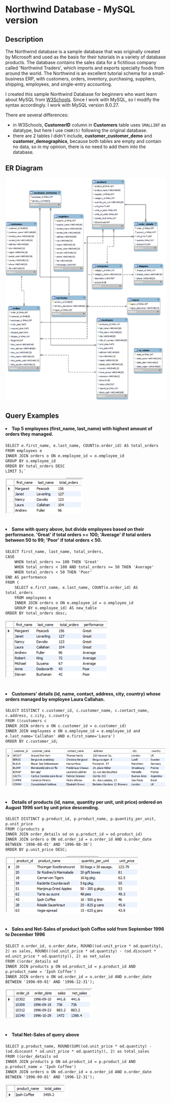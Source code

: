 # Northwind Database - MySQL version

## Description
The Northwind database is a sample database that was originally created by Microsoft and used as the basis for their tutorials in a variety of database products. The database contains the sales data for a fictitious company called 'Northwind Traders', which imports and exports specialty foods from around the world. The Northwind is an excellent tutorial schema for a small-business ERP, with customers, orders, inventory, purchasing, suppliers, shipping, employees, and single-entry accounting. 

I created this sample Northwind Database for beginners who want learn about MySQL from [W3Schools](https://www.w3schools.com/mysql/default.asp). Since I work with MySQL, so I modify the syntax accordingly. I work with MySQL version 8.0.27.

There are several differences:
- in W3Schools, **CustomerID** column in **Customers** table uses `SMALLINT` as datatype, but here I use `CHAR(5)` following the original database.
- there are 2 tables I didn't include, **customer_customer_demo** and **customer_demographics**, because both tables are empty and contain no data, so in my opinion, there is no need to add them into the database.

## ER Diagram
<img src=northwind-mysql-erd.png width="800">

## Query Examples
#### <li>Top 5 employees (first_name, last_name) with highest amount of orders they managed.</li>
```
SELECT e.first_name, e.last_name, COUNT(o.order_id) AS total_orders
FROM employees e
INNER JOIN orders o ON e.employee_id = o.employee_id
GROUP BY o.employee_id
ORDER BY total_orders DESC
LIMIT 5;`
```
<img src="https://github.com/salmiah-ls/northwind-mysql/blob/main/images/query-1.png"></img><br /><br />

#### <li>Same with query above, but divide employees based on their performance. 'Great' if total orders >= 100; 'Average' if total orders between 50 to 99; 'Poor' if total orders < 50.</li>
```
SELECT first_name, last_name, total_orders,
CASE
    WHEN total_orders >= 100 THEN 'Great'
    WHEN total_orders < 100 AND total_orders >= 50 THEN 'Average'
    WHEN total_orders < 50 THEN 'Poor'
END AS performance
FROM (
	SELECT e.first_name, e.last_name, COUNT(o.order_id) AS total_orders
	FROM employees e
	INNER JOIN orders o ON e.employee_id = o.employee_id
	GROUP BY o.employee_id) AS new_table
ORDER BY total_orders desc;  
```
<img src="https://github.com/salmiah-ls/northwind-mysql/blob/main/images/query-1a.png"></img><br /><br />
                          
#### <li>Customers' details (id, name, contact, address, city, country) whose orders managed by employee Laura Callahan.</li>
```
SELECT DISTINCT c.customer_id, c.customer_name, c.contact_name, c.address, c.city, c.country
FROM ((customers c
INNER JOIN orders o ON c.customer_id = o.customer_id)
INNER JOIN employees e ON o.employee_id = e.employee_id and e.last_name='Callahan' AND e.first_name='Laura')
ORDER BY c.customer_id;
```
<img src="https://github.com/salmiah-ls/northwind-mysql/blob/main/images/query-2.png"></img><br /><br />

#### <li>Details of products (id, name, quantity per unit, unit price) ordered on August 1996 sort by unit price descending.</li>
```
SELECT DISTINCT p.product_id, p.product_name, p.quantity_per_unit, p.unit_price
FROM ((products p
INNER JOIN order_details od on p.product_id = od.product_id)
INNER JOIN orders o ON od.order_id = o.order_id AND o.order_date BETWEEN '1996-08-01' AND '1996-08-30')
ORDER BY p.unit_price DESC;
```
<img src="https://github.com/salmiah-ls/northwind-mysql/blob/main/images/query-3.png"></img><br /><br />

#### <li>Sales and Net-Sales of product Ipoh Coffee sold from September 1996 to December 1996</li>
```
SELECT o.order_id, o.order_date, ROUND((od.unit_price * od.quantity), 2) as sales, ROUND(((od.unit_price * od.quantity) - (od.discount * od.unit_price * od.quantity)), 2) as net_sales
FROM ((order_details od
INNER JOIN products p ON od.product_id = p.product_id AND p.product_name = 'Ipoh Coffee')
INNER JOIN orders o ON od.order_id = o.order_id AND o.order_date BETWEEN '1996-09-01' AND '1996-12-31');
```
<img src="https://github.com/salmiah-ls/northwind-mysql/blob/main/images/query-4.png"></img><br /><br />

#### <li>Total Net-Sales of query above</li>
```
SELECT p.product_name, ROUND(SUM((od.unit_price * od.quantity) - (od.discount * od.unit_price * od.quantity)), 2) as total_sales
FROM ((order_details od
INNER JOIN products p ON od.product_id = p.product_id AND p.product_name = 'Ipoh Coffee')
INNER JOIN orders o ON od.order_id = o.order_id AND o.order_date BETWEEN '1996-09-01' AND '1996-12-31');
```
<img src="https://github.com/salmiah-ls/northwind-mysql/blob/main/images/query-5.png"></img>
